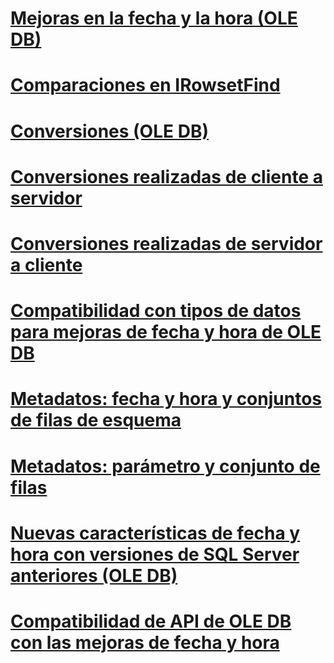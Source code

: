 # [Mejoras en la fecha y la hora (OLE DB)](date-and-time-improvements-ole-db.md)

# [Comparaciones en IRowsetFind](comparability-for-irowsetfind.md)
# [Conversiones (OLE DB)](conversions-ole-db.md)
# [Conversiones realizadas de cliente a servidor](conversions-performed-from-client-to-server.md)
# [Conversiones realizadas de servidor a cliente](conversions-performed-from-server-to-client.md)
# [Compatibilidad con tipos de datos para mejoras de fecha y hora de OLE DB](data-type-support-for-ole-db-date-and-time-improvements.md)
# [Metadatos: fecha y hora y conjuntos de filas de esquema](metadata-date-and-time-and-schema-rowsets.md)
# [Metadatos: parámetro y conjunto de filas](metadata-parameter-and-rowset.md)
# [Nuevas características de fecha y hora con versiones de SQL Server anteriores (OLE DB)](new-date-and-time-features-with-previous-sql-server-versions-ole-db.md)
# [Compatibilidad de API de OLE DB con las mejoras de fecha y hora](ole-db-api-support-for-date-and-time-enhancements.md)
